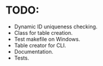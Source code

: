 # TODO:
- Dynamic ID uniqueness checking.
- Class for table creation.
- Test makefile on Windows.
- Table creator for CLI.
- Documentation.
- Tests.
